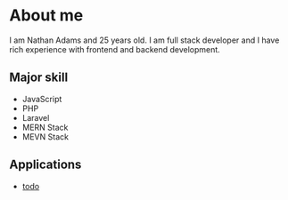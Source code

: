 # About me

I am Nathan Adams and 25 years old.
I am full stack developer and I have rich experience with frontend and backend development.

## Major skill

- JavaScript
- PHP
- Laravel
- MERN Stack
- MEVN Stack

## Applications

- [todo](./todo)

